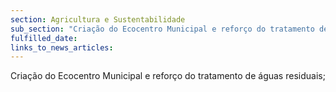 ```yaml
---
section: Agricultura e Sustentabilidade
sub_section: "Criação do Ecocentro Municipal e reforço do tratamento de águas residuais"
fulfilled_date:
links_to_news_articles:
---
```


Criação do Ecocentro Municipal e reforço do tratamento de águas residuais;